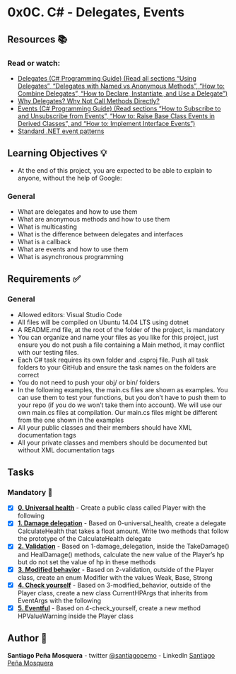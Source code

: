 # 0x0C. C# - Delegates, Events
## Resources :books:
### Read or watch:

* [Delegates (C# Programming Guide) (Read all sections “Using Delegates”, “Delegates with Named vs Anonymous Methods”, “How to: Combine Delegates”, “How to Declare, Instantiate, and Use a Delegate”)]()
* [Why Delegates? Why Not Call Methods Directly?]()
* [Events (C# Programming Guide) (Read sections “How to Subscribe to and Unsubscribe from Events”, “How to: Raise Base Class Events in Derived Classes”, and “How to: Implement Interface Events”)]()
* [Standard .NET event patterns]()
## Learning Objectives :bulb:
* At the end of this project, you are expected to be able to explain to anyone, without the help of Google:

### General
* What are delegates and how to use them
* What are anonymous methods and how to use them
* What is multicasting
* What is the difference between delegates and interfaces
* What is a callback
* What are events and how to use them
* What is asynchronous programming
## Requirements :white_check_mark:
### General
* Allowed editors: Visual Studio Code
* All files will be compiled on Ubuntu 14.04 LTS using dotnet
* A README.md file, at the root of the folder of the project, is mandatory
* You can organize and name your files as you like for this project, just ensure you do not push a file containing a Main method, it may conflict with our testing files.
* Each C# task requires its own folder and .csproj file. Push all task folders to your GitHub and ensure the task names on the folders are correct
* You do not need to push your obj/ or bin/ folders
* In the following examples, the main.cs files are shown as examples. You can use them to test your functions, but you don’t have to push them to your repo (if you do we won’t take them into account). We will use our own main.cs files at compilation. Our main.cs files might be different from the one shown in the examples
* All your public classes and their members should have XML documentation tags
* All your private classes and members should be documented but without XML documentation tags
## Tasks
### Mandatory :page_with_curl:
- [x] **[0. Universal health](./0-universal_health/)** - Create a public class called Player with the following
- [x] **[1. Damage delegation](./1-damage_delegation/)** - Based on 0-universal_health, create a delegate CalculateHealth that takes a float amount. Write two methods that follow the prototype of the CalculateHealth delegate
- [x] **[2. Validation](./2-validation/)** - Based on 1-damage_delegation, inside the TakeDamage() and HealDamage() methods, calculate the new value of the Player’s hp but do not set the value of hp in these methods
- [x] **[3. Modified behavior](./3-modified_behavior/)** - Based on 2-validation, outside of the Player class, create an enum Modifier with the values Weak, Base, Strong
- [x] **[4. Check yourself](./4-check_yourself/)** - Based on 3-modified_behavior, outside of the Player class, create a new class CurrentHPArgs that inherits from EventArgs with the following
- [x] **[5. Eventful](./5-eventful/)** - Based on 4-check_yourself, create a new method HPValueWarning inside the Player class
## Author :pencil:
**Santiago Peña Mosquera** - twitter [@santiagopemo](https://twitter.com/santiagopemo) - LinkedIn [Santiago Peña Mosquera](https://www.linkedin.com/in/santiago-pe%C3%B1a-mosquera-abaa20196/)
